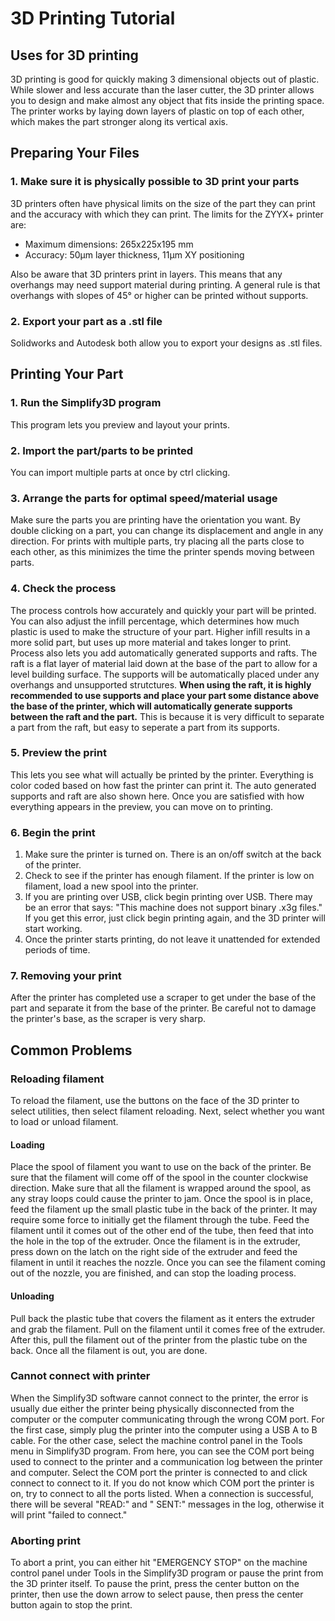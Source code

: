 # 3D Printing Tutorial
## Uses for 3D printing
3D printing is good for quickly making 3 dimensional objects out of plastic. While slower and less accurate than the laser cutter, the 3D printer allows you to design and make almost any object that fits inside the printing space. The printer works by laying down layers of plastic on top of each other, which makes the part stronger along its vertical axis.
## Preparing Your Files
### 1. Make sure it is physically possible to 3D print your parts
3D printers often have physical limits on the size of the part they can print and the accuracy with which they can print. The limits for the ZYYX+ printer are:
* Maximum dimensions: 265x225x195 mm
* Accuracy: 50&mu;m layer thickness, 11&mu;m XY positioning

Also be aware that 3D printers print in layers. This means that any overhangs may need support material during printing. A general rule is that overhangs  with slopes of 45&deg; or higher can be printed without supports.

### 2. Export your part as a .stl file
Solidworks and Autodesk both allow you to export your designs as .stl files.
## Printing Your Part
### 1. Run the Simplify3D program
This program lets you preview and layout your prints.
### 2. Import the part/parts to be printed
You can import multiple parts at once by ctrl clicking.
### 3. Arrange the parts for optimal speed/material usage
Make sure the parts you are printing have the orientation you want. By double clicking on a part, you can change its displacement and angle in any direction. For prints with multiple parts, try placing all the parts close to each other, as this minimizes the time the printer spends moving between parts.
### 4. Check the process
The process controls how accurately and quickly your part will be printed. You can also adjust the infill percentage, which determines how much plastic is used to make the structure of your part. Higher infill results in a more solid part, but uses up more material and takes longer to print. Process also lets you add automatically generated supports and rafts. The raft is a flat layer of material laid down at the base of the part to allow for a level building surface. The supports will be automatically placed under any overhangs and unsupported strutctures. **When using the raft, it is highly recommended to use supports and place your part some distance above the base of the printer, which will automatically generate supports between the raft and the part.** This is because it is very difficult to separate a part from the raft, but easy to seperate a part from its supports.
### 5. Preview the print
This lets you see what will actually be printed by the printer. Everything is color coded based on how fast the printer can print it. The auto generated supports and raft are also shown here. Once you are satisfied with how everything appears in the preview, you can move on to printing.
### 6. Begin the print
1. Make sure the printer is turned on. There is an on/off switch at the back of the printer.
2. Check to see if the printer has enough filament. If the printer is low on filament, load a new spool into the printer.
3. If you are printing over USB, click begin printing over USB. There may be an error that says: "This machine does not support binary .x3g files." If you get this error, just click begin printing again, and the 3D printer will start working.
4. Once the printer starts printing, do not leave it unattended for extended periods of time.

### 7. Removing your print
After the printer has completed use a scraper to get under the base of the part and separate it from the base of the printer. Be careful not to damage the printer's base, as the scraper is very sharp.

## Common Problems
### Reloading filament
To reload the filament, use the buttons on the face of the 3D printer to select utilities, then select filament reloading. Next, select whether you want to load or unload filament.
#### Loading
Place the spool of filament you want to use on the back of the printer. Be sure that the filament will come off of the spool in the counter clockwise direction. Make sure that all the filament is wrapped around the spool, as any stray loops could cause the printer to jam. Once the spool is in place, feed the filament up the small plastic tube in the back of the printer. It may require some force to initially get the filament through the tube. Feed the filament until it comes out of the other end of the tube, then feed that into the hole in the top of the extruder. Once the filament is in the extruder, press down on the latch on the right side of the extruder and feed the filament in until it reaches the nozzle. Once you can see the filament coming out of the nozzle, you are finished, and can stop the loading process.  
#### Unloading
Pull back the plastic tube that covers the filament as it enters the extruder and grab the filament. Pull on the filament until it comes free of the extruder. After this, pull the filament out of the printer from the plastic tube on the back. Once all the filament is out, you are done.
### Cannot connect with printer
When the Simplify3D software cannot connect to the printer, the error is usually due either the printer being physically disconnected from the computer or the computer communicating through the wrong COM port. For the first case, simply plug the printer into the computer using a USB A to B cable. For the other case, select the machine control panel in the Tools menu in Simplify3D program. From here, you can see the COM port being used to connect to the printer and a communication log between the printer and computer. Select the COM port the printer is connected to and click connect to connect to it. If you do not know which COM port the printer is on, try to connect to all the ports listed. When a connection is successful, there will be several "READ:" and " SENT:" messages in the log, otherwise it will print "failed to connect."
### Aborting print
To abort a print, you can either hit "EMERGENCY STOP" on the machine control panel under Tools in the Simplify3D program or pause the print from the 3D printer itself. To pause the print, press the center button on the printer, then use the down arrow to select pause, then press the center button again to stop the print.
